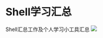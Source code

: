 # Shell学习汇总
Shell汇总工作及个人学习小工具汇总
![](https://github.com/si1ent-le/Shell_Study/blob/master/root.sh,"第一个脚本")
